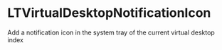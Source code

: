 # LTVirtualDesktopNotificationIcon
Add a notification icon in the system tray of the current virtual desktop index
